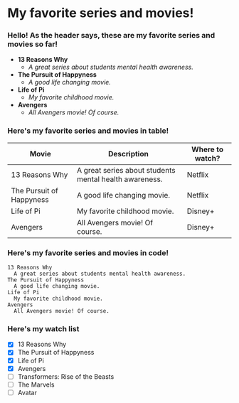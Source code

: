 # My favorite series and movies!
### Hello! As the header says, these are my favorite series and movies so far!

- **13 Reasons Why** 
  - *A great series about students mental health awareness.*
- **The Pursuit of Happyness**
  - *A good life changing movie.*
- **Life of Pi**
  - *My favorite childhood movie.*
- **Avengers**
  - *All Avengers movie! Of course.*

### Here's my favorite series and movies in table! ###
| Movie | Description | Where to watch? |
| ----------- | ----------- | ----------- |
| 13 Reasons Why | A great series about students mental health awareness. | Netflix |
| The Pursuit of Happyness | A good life changing movie. | Netflix |
| Life of Pi | My favorite childhood movie. | Disney+ |
| Avengers | All Avengers movie! Of course. | Disney+ |

### Here's my favorite series and movies in code! ###
```
13 Reasons Why 
  A great series about students mental health awareness.
The Pursuit of Happyness
  A good life changing movie.
Life of Pi
  My favorite childhood movie.
Avengers
  All Avengers movie! Of course.
```

### Here's my watch list ###
- [x] 13 Reasons Why
- [x] The Pursuit of Happyness
- [x] Life of Pi
- [x] Avengers
- [ ] Transformers: Rise of the Beasts
- [ ] The Marvels
- [ ] Avatar
